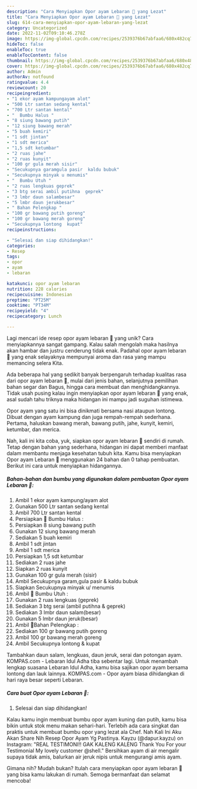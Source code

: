 ```yaml
---
description: "Cara Menyiapkan Opor ayam Lebaran 🤗 yang Lezat"
title: "Cara Menyiapkan Opor ayam Lebaran 🤗 yang Lezat"
slug: 614-cara-menyiapkan-opor-ayam-lebaran-yang-lezat
category: Uncategorized
date: 2022-11-02T09:10:46.278Z
image: https://img-global.cpcdn.com/recipes/2539376b67abfaa6/680x482cq70/opor-ayam-lebaran-foto-resep-utama.jpg
hideToc: false
enableToc: true
enableTocContent: false
thumbnail: https://img-global.cpcdn.com/recipes/2539376b67abfaa6/680x482cq70/opor-ayam-lebaran-foto-resep-utama.jpg
cover: https://img-global.cpcdn.com/recipes/2539376b67abfaa6/680x482cq70/opor-ayam-lebaran-foto-resep-utama.jpg
author: Admin
authorAv: notfound
ratingvalue: 4.4
reviewcount: 20
recipeingredient:
- "1 ekor ayam kampungayam alot"
- "500 Ltr santan sedang kental"
- "700 Ltr santan kental"
- "  Bumbu Halus "
- "8 siung bawang putih"
- "12 siung bawang merah"
- "5 buah kemiri"
- "1 sdt jintan"
- "1 sdt merica"
- "1,5 sdt ketumbar"
- "2 ruas jahe"
- "2 ruas kunyit"
- "100 gr gula merah sisir"
- "Secukupnya garamgula pasir  kaldu bubuk"
- "Secukupnya minyak u menumis"
- "  Bumbu Utuh "
- "2 ruas lengkuas geprek"
- "3 btg serai ambil putihna  geprek"
- "3 lmbr daun salambesar"
- "5 lmbr daun jerukbesar"
- " Bahan Pelengkap "
- "100 gr bawang putih goreng"
- "100 gr bawang merah goreng"
- "Secukupnya lontong  kupat"
recipeinstructions:

- "Selesai dan siap dihidangkan!"
categories:
- Resep
tags:
- opor
- ayam
- lebaran

katakunci: opor ayam lebaran 
nutrition: 228 calories
recipecuisine: Indonesian
preptime: "PT25M"
cooktime: "PT34M"
recipeyield: "4"
recipecategory: Lunch

---
```





Lagi mencari ide resep opor ayam lebaran 🤗 yang unik? Cara menyiapkannya sangat gampang. Kalau salah mengolah maka hasilnya akan hambar dan justru cenderung tidak enak. Padahal opor ayam lebaran 🤗 yang enak selayaknya mempunyai aroma dan rasa yang mampu memancing selera Kita.





Ada beberapa hal yang sedikit banyak berpengaruh terhadap kualitas rasa dari opor ayam lebaran 🤗, mulai dari jenis bahan, selanjutnya pemilihan bahan segar dan Bagus, hingga cara membuat dan menghidangkannya. Tidak usah pusing kalau ingin menyiapkan opor ayam lebaran 🤗 yang enak,      asal sudah tahu triknya maka hidangan ini mampu jadi suguhan istimewa.














Opor ayam yang satu ini bisa dinikmati bersama nasi ataupun lontong. Dibuat dengan ayam kampung dan juga rempah-rempah sederhana. Pertama, haluskan bawang merah, bawang putih, jahe, kunyit, kemiri, ketumbar, dan merica.






Nah, kali ini kita coba, yuk, siapkan opor ayam lebaran 🤗 sendiri di rumah. Tetap dengan bahan yang sederhana, hidangan ini dapat memberi manfaat dalam membantu menjaga kesehatan tubuh kita. Kamu bisa menyiapkan Opor ayam Lebaran 🤗 menggunakan 24 bahan dan 0 tahap pembuatan. Berikut ini cara untuk menyiapkan hidangannya.

<!--inarticleads1-->

##### Bahan-bahan dan bumbu yang digunakan dalam pembuatan Opor ayam Lebaran 🤗:

1. Ambil 1 ekor ayam kampung/ayam alot
1. Gunakan 500 Ltr santan sedang kental
1. Ambil 700 Ltr santan kental
1. Persiapkan  🦁 Bumbu Halus :
1. Persiapkan 8 siung bawang putih
1. Gunakan 12 siung bawang merah
1. Sediakan 5 buah kemiri
1. Ambil 1 sdt jintan
1. Ambil 1 sdt merica
1. Persiapkan 1,5 sdt ketumbar
1. Sediakan 2 ruas jahe
1. Siapkan 2 ruas kunyit
1. Gunakan 100 gr gula merah (sisir)
1. Ambil Secukupnya garam,gula pasir &amp; kaldu bubuk
1. Siapkan Secukupnya minyak u/ menumis
1. Ambil  🦁 Bumbu Utuh :
1. Gunakan 2 ruas lengkuas (geprek)
1. Sediakan 3 btg serai (ambil putihna &amp; geprek)
1. Sediakan 3 lmbr daun salam(besar)
1. Gunakan 5 lmbr daun jeruk(besar)
1. Ambil  🦁Bahan Pelengkap :
1. Sediakan 100 gr bawang putih goreng
1. Ambil 100 gr bawang merah goreng
1. Ambil Secukupnya lontong &amp; kupat


Tambahkan daun salam, lengkuas, daun jeruk, serai dan potongan ayam. KOMPAS.com - Lebaran Idul Adha tiba sebentar lagi. Untuk menambah lengkap suasana Lebaran Idul Adha, kamu bisa sajikan opor ayam bersama lontong dan lauk lainnya. KOMPAS.com - Opor ayam biasa dihidangkan di hari raya besar seperti Lebaran. 

<!--inarticleads2-->

##### Cara buat Opor ayam Lebaran 🤗:


1. Selesai dan siap dihidangkan!

Kalau kamu ingin membuat bumbu opor ayam kuning dan putih, kamu bisa bikin untuk stok menu makan sehari-hari. Terlebih ada cara singkat dan praktis untuk membuat bumbu opor yang lezat ala Chef. Nah Kali Ini Aku Akan Share Nih Resep Opor Ayam Yg Pastinya. Kayzu (@dapur.kayzu) on Instagram: &#34;REAL TESTIMONI!! GAK KALENG KALENG Thank You For your Testimonial My lovely customer @shell.&#34; Bersihkan ayam di air mengalir supaya tidak amis, balurkan air jeruk nipis untuk mengurangi amis ayam. 

Gimana nih? Mudah bukan? Itulah cara menyiapkan opor ayam lebaran 🤗 yang bisa kamu lakukan di rumah. Semoga bermanfaat dan selamat mencoba!
